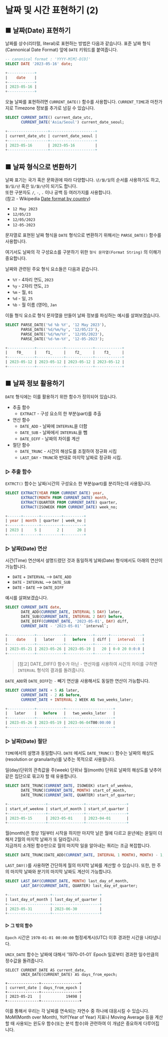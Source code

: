 # 날짜 및 시간 표현하기 (2)

## ■ 날짜(Date) 표현하기

날짜를 상수(리터럴, literal)로 표현하는 방법은 다음과 같습니다.  표준 날짜 형식(Cannonical Date Format) 앞에 `DATE` 키워드를 붙여줍니다.

```sql
-- canonical format : 'YYYY-M[M]-D[D]'
SELECT DATE '2023-05-16' date;

+------------+
|    date    |
+------------+
| 2023-05-16 |
+------------+
```

오늘 날짜를 표현하려면 `CURRENT_DATE()` 함수를 사용합니다. `CURRENT_TIME`과 마찬가지로 Timezone 정보를 추가로 넘길 수 있습니다.

```sql
SELECT CURRENT_DATE() current_date_utc,
       CURRENT_DATE('Asia/Seoul') current_date_seoul;

+------------------+--------------------+
| current_date_utc | current_date_seoul |
+------------------+--------------------+
| 2023-05-16       | 2023-05-16         |
+------------------+--------------------+
```

## ■ 날짜 형식으로 변환하기

날짜 표기는 국가 혹은 문화권에 따라 다양합니다. `년/월/일`의 순서를 사용하기도 하고, `월/일/년` 혹은 `일/월/년`이 되기도 합니다.  
또한 구분자도 `/`, `-`, `.` 이나 공백 등 여러가지를 사용합니다.  
(참고 - Wikipedia [Date format by country](https://en.wikipedia.org/wiki/Date_format_by_country))

- `12 May 2023`
- `12/05/23`
- `12/05/2023`
- `12-05-2023`

문자열로 표현된 날짜 형식을 `DATE` 형식으로 변환하기 위해서는  `PARSE_DATE()` 함수를 사용합니다.

여기서도 날짜의 각 구성요소를 구분하기 위한 `형식 문자열(Format String)` 의 이해가 중요합니다.

날짜와 관련된 주요 형식 요소들은 다음과 같습니다.

- `%Y` - 4자리 연도, `2023`
- `%y` - 2자리 연도, `23`
- `%m` - 월, `01`
- `%d` - 일, `25`
- `%b` - 월 이름 (영어), `Jan`

이들 형식 요소로 형식 문자열을 만들어 날짜 정보를 파싱하는 예시를 살펴보겠습니다.

```sql
SELECT PARSE_DATE('%d %b %Y', '12 May 2023'),
       PARSE_DATE('%d/%m/%y', '12/05/23'),
       PARSE_DATE('%d/%m/%Y', '12/05/2023'),
       PARSE_DATE('%d-%m-%Y', '12-05-2023');

+------------+------------+------------+------------+
|    f0_     |    f1_     |    f2_     |    f3_     |
+------------+------------+------------+------------+
| 2023-05-12 | 2023-05-12 | 2023-05-12 | 2023-05-12 |
+------------+------------+------------+------------+
```

## ■ 날짜 정보 활용하기

`DATE` 형식에는 이를 활용하기 위한 함수가 정의되어 있습니다.

- 추출 함수
  - `EXTRACT` - 구성 요소의 한 부분(part)를 추출
- 연산 함수
  - `DATE_ADD` - 날짜에 `INTERVAL`을 더함
  - `DATE_SUB` - 날짜에서 `INTERVAL`을 뺌
  - `DATE_DIFF` - 날짜의 차이를 계산
- 절단 함수
  - `DATE_TRUNC` - 시간의 해상도를 조절하여 정규화 시킴
  - `LAST_DAY` - `TRUNC`와 반대로 마지막 날짜로 정규화 시킴.


### ▷ 추출 함수

`EXTRCT()` 함수는 날짜/시간의 구성요소 한 부분(part)를 분리하는데 사용됩니다.

```sql
SELECT EXTRACT(YEAR FROM CURRENT_DATE) year,
       EXTRACT(MONTH FROM CURRENT_DATE) month,
       EXTRACT(QUARTER FROM CURRENT_DATE) quarter,
       EXTRACT(ISOWEEK FROM CURRENT_DATE) week_no;

+------+-------+---------+---------+
| year | month | quarter | week_no |
+------+-------+---------+---------+
| 2023 |     5 |       2 |      20 |
+------+-------+---------+---------+
```

### ▷ 날짜(Date) 연산

시간(Time) 연산에서 설명드렸던 것과 동일하게 날짜(Date) 형식에서도 아래의 연산이 가능합니다.

- `DATE` + `INTERVAL` --> `DATE_ADD`
- `DATE` - `INTERVAL` --> `DATE_SUB`
- `DATE` - `DATE` --> `DATE_DIFF`


예시를 살펴보겠습니다.

```sql
SELECT CURRENT_DATE date,
       DATE_ADD(CURRENT_DATE, INTERVAL 5 DAY) later,
       DATE_SUB(CURRENT_DATE, INTERVAL 2 DAY) before,
       DATE_DIFF(CURRENT_DATE, '2023-05-01', DAY) diff,
       CURRENT_DATE - '2023-05-01' `interval`;

+------------+------------+------------+------+--------------+
|    date    |   later    |   before   | diff |   interval   |
+------------+------------+------------+------+--------------+
| 2023-05-21 | 2023-05-26 | 2023-05-19 |   20 | 0-0 20 0:0:0 |
+------------+------------+------------+------+--------------+
```

>[참고] DATE_DIFF() 함수가 아닌 `-` 연산자를 사용하여 시간의 차이를 구하면 `INTERVAL` 형식의 결과를 돌려줍니다.

`DATE_ADD`와 `DATE_DIFF`는 `-` 빼기 연산을 사용해서도 동일한 연산이 가능합니다.

```sql
SELECT CURRENT_DATE + 5 AS later,
       CURRENT_DATE - 2 AS before,
       CURRENT_DATE + INTERVAL 2 WEEK AS two_weeks_later;

+------------+------------+---------------------+
|   later    |   before   |   two_weeks_later   |
+------------+------------+---------------------+
| 2023-05-26 | 2023-05-19 | 2023-06-04T00:00:00 |
+------------+------------+---------------------+
```

### ▷ 날짜(Date) 절단

`TIME`에서의 설명과 동일합니다.  `DATE` 에서도 `DATE_TRUNC()` 함수는 날짜의 해상도(resolution or granularity)를 낮추는 목적으로 사용됩니다.

일(day)단위의 관측값을 주(week) 단위놔 월(month) 단위로 날짜의 해상도를 낮추어 같은 집단으로 묶고자 할 때 유용합니다.


```sql
SELECT DATE_TRUNC(CURRENT_DATE, ISOWEEK) start_of_weekno,
       DATE_TRUNC(CURRENT_DATE, MONTH) start_of_month,
       DATE_TRUNC(CURRENT_DATE, QUARTER) start_of_quarter;

+-----------------+----------------+------------------+
| start_of_weekno | start_of_month | start_of_quarter |
+-----------------+----------------+------------------+
| 2023-05-15      | 2023-05-01     | 2023-04-01       |
+-----------------+----------------+------------------+
```

월(month)은 항상 1일부터 시작을 하지만 마지막 날은 월에 다르고 윤년에는 윤일이 더해저 2월의 마지막 날짜가 또 달라집니다.  
지금까지 소개된 함수만으로 월의 마지막 일을 알아내는 쿼리는 조금 복잡합니다.

```sql
SELECT DATE_TRUNC(DATE_ADD(CURRENT_DATE, INTERVAL 1 MONTH), MONTH) - 1;
```

`LAST_DAY()`를 사용하면 간단하게 월의 마지막 날짜를 계산할 수 있습니다. 또한, 한 주의 마지막 날짜와 분기의 마지막 날짜도 계산이 가능합니다.

```sql
SELECT LAST_DAY(CURRENT_DATE, MONTH) last_day_of_month,
       LAST_DAY(CURRENT_DATE, QUARTER) last_day_of_quarter;

+-------------------+---------------------+
| last_day_of_month | last_day_of_quarter |
+-------------------+---------------------+
| 2023-05-31        | 2023-06-30          |
+-------------------+---------------------+
```

#### ▷ 그 밖의 함수

`Epoch` 시간은 `1970-01-01 00:00:00` 협정세계시(UTC) 이후 경과한 시간을 나타냅니다.

`UNIX_DATE` 함수는 날짜에 대해서 '1970-01-01` Epoch 일로부터 경과한 일수만큼의 정수값을 돌려줍니다.

```
SELECT CURRENT_DATE AS current_date,
       UNIX_DATE(CURRENT_DATE) AS days_from_epoch;

+--------------+-----------------+
| current_date | days_from_epoch |
+--------------+-----------------+
| 2023-05-21   |           19498 |
+--------------+-----------------+
```

이를 통해서 우리는 각 날짜를 연속되는 자연수 중 하나에 대응시킬 수 있습니다. MoM(Month over Month), YoY(Year of Year) 지표나 Moving Average 등을 계산할 때 사용되는 윈도우 함수(또는 분석 함수)와 관련하여 이 개념은 중요하게 다루어집니다.
